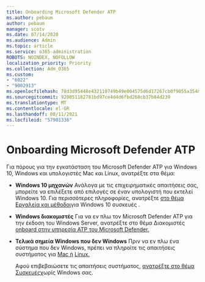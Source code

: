 ```yaml
---
title: Onboarding Microsoft Defender ATP
ms.author: pebaum
author: pebaum
manager: scotv
ms.date: 07/14/2020
ms.audience: Admin
ms.topic: article
ms.service: o365-administration
ROBOTS: NOINDEX, NOFOLLOW
localization_priority: Priority
ms.collection: Adm_O365
ms.custom:
- "6022"
- "9002913"
ms.openlocfilehash: 78d3d95448e432110749b49e004575d6d17267cb0f9055a35480d227ff5c5a49
ms.sourcegitcommit: 920051182781bd97ce4d4d6fbd268cb37b84d239
ms.translationtype: MT
ms.contentlocale: el-GR
ms.lasthandoff: 08/11/2021
ms.locfileid: "57901336"
---
```

# <a name="onboarding-microsoft-defender-atp"></a>Onboarding Microsoft Defender ATP

Για πόρους για την εγκατάσταση του Microsoft Defender ATP για Windows 10, Windows και υπολογιστές Mac και Linux, ανατρέξτε στα θέμα: 

- **Windows 10 μηχανών** Ανάλογα με τις επιχειρηματικές απαιτήσεις σας, μπορείτε να επιλέξετε από επιλογές σε έναν υπολογιστή που εκτελεί Windows 10. Για περισσότερες πληροφορίες, ανατρέξτε [στο θέμα Εργαλεία και μέθοδοι](https://docs.microsoft.com/windows/security/threat-protection/microsoft-defender-atp/configure-endpoints)για Windows 10 συσκευές . 

- **Windows διακομιστές** Για να εν πλω τον Microsoft Defender ATP για την έκδοση του Windows Server, ανατρέξτε στο θέμα Διακομιστές [onboard στην υπηρεσία ATP του Microsoft Defender.](https://docs.microsoft.com/windows/security/threat-protection/microsoft-defender-atp/configure-server-endpoints)

- **Τελικά σημεία Windows που δεν Windows**  Πριν να εν πλω ένα σύστημα που δεν Windows, πρέπει να πληροίτε τις απαιτήσεις συστήματος για [Mac ή](https://docs.microsoft.com/windows/security/threat-protection/microsoft-defender-atp/microsoft-defender-atp-mac#system-requirements) [Linux.](https://docs.microsoft.com/windows/security/threat-protection/microsoft-defender-atp/microsoft-defender-atp-linux#system-requirements)

    Αφού επιβεβαιώσετε τις απαιτήσεις συστήματος, [ανατρέξτε στο θέμα Συσκευές](https://docs.microsoft.com/windows/security/threat-protection/microsoft-defender-atp/configure-endpoints-non-windows#onboarding-non-windows-machines)χωρίς Windows σας.